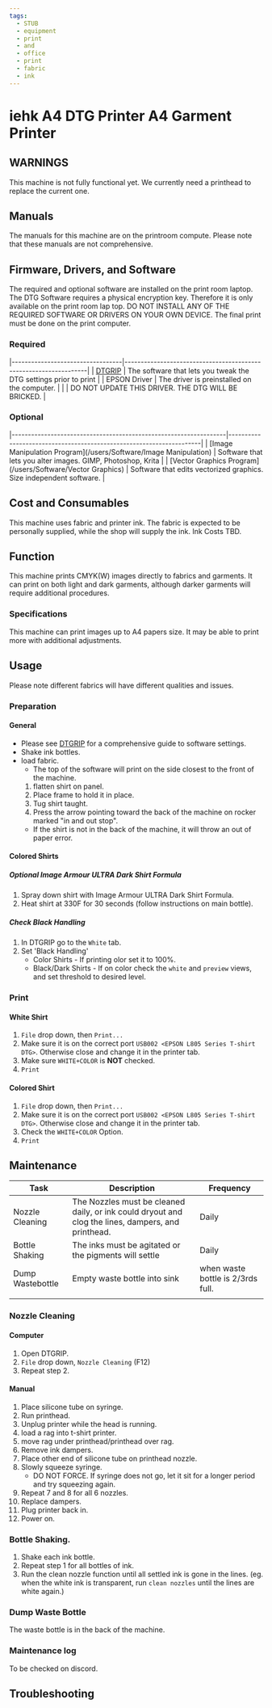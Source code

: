 ```yaml
---
tags:
  - STUB
  - equipment
  - print
  - and
  - office
  - print
  - fabric
  - ink
---
```

# iehk A4 DTG Printer A4 Garment Printer

## WARNINGS
This machine is not fully functional yet. We currently need a printhead to replace the current one.
## Manuals 
The manuals for this machine are on the printroom compute.
Please note that these manuals are not comprehensive.

## Firmware, Drivers, and Software
The required and optional software are installed on the print room laptop.
The DTG Software requires a physical encryption key.
Therefore it is only available on the print room lap top.
DO NOT INSTALL ANY OF THE REQUIRED SOFTWARE OR DRIVERS ON YOUR OWN DEVICE.
The final print must be done on the print computer.

### Required
|----------------------------------|------------------------------------------------------------------|
| [DTGRIP](/users/Software/DTGRIP) | The software that lets you tweak the DTG settings prior to print |
| EPSON Driver                     | The driver is preinstalled on the computer.                      |
|                                  | DO NOT UPDATE THIS DRIVER. THE DTG WILL BE BRICKED.              |

### Optional
|------------------------------------------------------------------|---------------------------------------------------------------------|
| [Image Manipulation Program](/users/Software/Image Manipulation) | Software that lets you alter images. GIMP, Photoshop, Krita         |
| [Vector Graphics Program](/users/Software/Vector Graphics)       | Software that edits vectorized graphics. Size independent software. |

## Cost and Consumables 
This machine uses fabric and printer ink.
The fabric is expected to be personally supplied, while the shop will supply the ink.
Ink Costs TBD.

## Function
This machine prints CMYK(W) images directly to fabrics and garments.
It can print on both light and dark garments, although darker garments will require additional procedures.
    
### Specifications
This machine can print images up to A4 papers size.
It may be able to print more with additional adjustments.

## Usage
Please note different fabrics will have different qualities and issues.
### Preparation
#### General
* Please see [DTGRIP](/users/Software/DTGRIP) for a comprehensive guide to software settings.
* Shake ink bottles.
* load fabric.
   * The top of the software will print on the side closest to the front of the machine. 
   1. flatten shirt on panel.
   2. Place frame to hold it in place.
   3. Tug shirt taught.
   4. Press the arrow pointing toward the back of the machine on rocker marked "in and out stop".
    - If the shirt is not in the back of the machine, it will throw an out of paper error.

#### Colored Shirts
##### Optional Image Armour ULTRA Dark Shirt Formula
1. Spray down shirt with Image Armour ULTRA Dark Shirt Formula.
2. Heat shirt at 330F for 30 seconds (follow instructions on main bottle).
##### Check Black Handling
1. In DTGRIP go to the `White` tab.
2. Set 'Black Handling'
   * Color Shirts - If printing olor set it to 100%. 
   * Black/Dark Shirts - If on color check the `white` and `preview` views, and set threshold to desired level.

### Print
#### White Shirt
1. `File` drop down, then `Print...`
2. Make sure it is on the correct port `USB002 <EPSON L805 Series T-shirt DTG>`. Otherwise close and change it in the printer tab.
3. Make sure `WHITE+COLOR` is **NOT** checked.
4. `Print`

#### Colored Shirt
1. `File` drop down, then `Print...`
2. Make sure it is on the correct port `USB002 <EPSON L805 Series T-shirt DTG>`. Otherwise close and change it in the printer tab.
3. Check the `WHITE+COLOR` Option.
4. `Print`

## Maintenance
| Task             | Description                                                                                        | Frequency                         |
|------------------|----------------------------------------------------------------------------------------------------|-----------------------------------|
| Nozzle Cleaning  | The Nozzles must be cleaned daily, or ink could dryout and clog the lines, dampers, and printhead. | Daily                             |
| Bottle Shaking   | The inks must be agitated or the pigments will settle                                              | Daily                             |
| Dump Wastebottle | Empty waste bottle into sink                                                                       | when waste bottle is 2/3rds full. |
|                  |                                                                                                    |                                   |

### Nozzle Cleaning
#### Computer
1. Open DTGRIP.
2. `File` drop down, `Nozzle Cleaning` (F12)
3. Repeat step 2.

#### Manual
1. Place silicone tube on syringe.
2. Run printhead.
3. Unplug printer while the head is running.
4. load a rag into t-shirt printer.
5. move rag under printhead/printhead over rag.
6. Remove ink dampers.
7. Place other end of silicone tube on printhead nozzle.
8. Slowly squeeze syringe.
   * DO NOT FORCE. If syringe does not go, let it sit for a longer period and try squeezing again.
9. Repeat 7 and 8 for all 6 nozzles.
10. Replace dampers.
11. Plug printer back in.
12. Power on.

### Bottle Shaking.
1. Shake each ink bottle.
2. Repeat step 1 for all bottles of ink.
3. Run the clean nozzle function until all settled ink is gone in the lines. (eg. when the white ink is transparent, run `clean nozzles` until the lines are white again.)

### Dump Waste Bottle 
The waste bottle is in the back of the machine.

### Maintenance log
To be checked on discord.

## Troubleshooting
